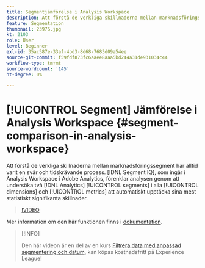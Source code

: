 ```yaml
---
title: Segmentjämförelse i Analysis Workspace
description: Att förstå de verkliga skillnaderna mellan marknadsföringssegment har alltid varit en svår och tidskrävande process. Segmentanalys, som ingår i Analysis Workspace i Adobe Analytics, förenklar den här analysen genom att undersöka vilka två Analytics-segment som helst i alla era dimensioner och mätvärden för att automatiskt upptäcka deras mest statistiskt signifikanta skillnader.
feature: Segmentation
thumbnail: 23976.jpg
kt: 2103
role: User
level: Beginner
exl-id: 35ac587e-33af-4bd3-8d68-7683d09a54ee
source-git-commit: f59fdf873fc6aaee8aaa5bd244a31de931034c44
workflow-type: tm+mt
source-wordcount: '145'
ht-degree: 0%

---
```


# [!UICONTROL Segment] Jämförelse i Analysis Workspace {#segment-comparison-in-analysis-workspace}

Att förstå de verkliga skillnaderna mellan marknadsföringssegment har alltid varit en svår och tidskrävande process. [!DNL Segment IQ], som ingår i Analysis Workspace i Adobe Analytics, förenklar analysen genom att undersöka två [!DNL Analytics] [!UICONTROL segments] i alla [!UICONTROL dimensions] och [!UICONTROL metrics] att automatiskt upptäcka sina mest statistiskt signifikanta skillnader.

>[!VIDEO](https://video.tv.adobe.com/v/23976/?quality=12)

Mer information om den här funktionen finns i [dokumentation](https://experienceleague.adobe.com/docs/analytics/analyze/analysis-workspace/panels/segment-comparison/segment-comparison.html?lang=en).

>[!INFO]
>
> Den här videon är en del av en kurs [Filtrera data med anpassad segmentering och datum](https://experienceleague.adobe.com/?recommended=Analytics-U-1-2021.1.filterdata), kan köpas kostnadsfritt på Experience League!
